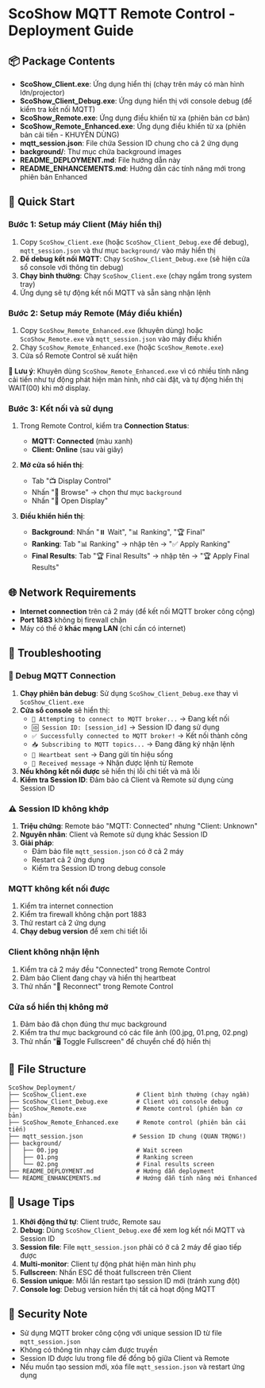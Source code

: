 # ScoShow MQTT Remote Control - Deployment Guide

## 📦 Package Contents

- **ScoShow_Client.exe**: Ứng dụng hiển thị (chạy trên máy có màn hình lớn/projector)
- **ScoShow_Client_Debug.exe**: Ứng dụng hiển thị với console debug (để kiểm tra kết nối MQTT)
- **ScoShow_Remote.exe**: Ứng dụng điều khiển từ xa (phiên bản cơ bản)
- **ScoShow_Remote_Enhanced.exe**: Ứng dụng điều khiển từ xa (phiên bản cải tiến - KHUYÊN DÙNG)
- **mqtt_session.json**: File chứa Session ID chung cho cả 2 ứng dụng
- **background/**: Thư mục chứa background images
- **README_DEPLOYMENT.md**: File hướng dẫn này
- **README_ENHANCEMENTS.md**: Hướng dẫn các tính năng mới trong phiên bản Enhanced

## 🚀 Quick Start

### **Bước 1: Setup máy Client (Máy hiển thị)**
1. Copy `ScoShow_Client.exe` (hoặc `ScoShow_Client_Debug.exe` để debug), `mqtt_session.json` và thư mục `background/` vào máy hiển thị
2. **Để debug kết nối MQTT**: Chạy `ScoShow_Client_Debug.exe` (sẽ hiện cửa sổ console với thông tin debug)
3. **Chạy bình thường**: Chạy `ScoShow_Client.exe` (chạy ngầm trong system tray)
4. Ứng dụng sẽ tự động kết nối MQTT và sẵn sàng nhận lệnh

### **Bước 2: Setup máy Remote (Máy điều khiển)**
1. Copy `ScoShow_Remote_Enhanced.exe` (khuyên dùng) hoặc `ScoShow_Remote.exe` và `mqtt_session.json` vào máy điều khiển  
2. Chạy `ScoShow_Remote_Enhanced.exe` (hoặc `ScoShow_Remote.exe`)
3. Cửa sổ Remote Control sẽ xuất hiện

**📝 Lưu ý**: Khuyên dùng `ScoShow_Remote_Enhanced.exe` vì có nhiều tính năng cải tiến như tự động phát hiện màn hình, nhớ cài đặt, và tự động hiển thị WAIT(00) khi mở display.

### **Bước 3: Kết nối và sử dụng**
1. Trong Remote Control, kiểm tra **Connection Status**:
   - **MQTT: Connected** (màu xanh)
   - **Client: Online** (sau vài giây)
   
2. **Mở cửa sổ hiển thị**:
   - Tab "📺 Display Control"
   - Nhấn "📁 Browse" → chọn thư mục `background`
   - Nhấn "🚀 Open Display"
   
3. **Điều khiển hiển thị**:
   - **Background**: Nhấn "⏸️ Wait", "📊 Ranking", "🏆 Final"
   - **Ranking**: Tab "📊 Ranking" → nhập tên → "✅ Apply Ranking"
   - **Final Results**: Tab "🏆 Final Results" → nhập tên → "🏆 Apply Final Results"

## 🌐 Network Requirements

- **Internet connection** trên cả 2 máy (để kết nối MQTT broker công cộng)
- **Port 1883** không bị firewall chặn
- Máy có thể ở **khác mạng LAN** (chỉ cần có internet)

## 🔧 Troubleshooting

### **🐛 Debug MQTT Connection**
1. **Chạy phiên bản debug**: Sử dụng `ScoShow_Client_Debug.exe` thay vì `ScoShow_Client.exe`
2. **Cửa sổ console** sẽ hiển thị:
   - `🔄 Attempting to connect to MQTT broker...` → Đang kết nối
   - `🆔 Session ID: [session_id]` → Session ID đang sử dụng
   - `✅ Successfully connected to MQTT broker!` → Kết nối thành công  
   - `📥 Subscribing to MQTT topics...` → Đang đăng ký nhận lệnh
   - `💓 Heartbeat sent` → Đang gửi tín hiệu sống
   - `📨 Received message` → Nhận được lệnh từ Remote
3. **Nếu không kết nối được** sẽ hiển thị lỗi chi tiết và mã lỗi
4. **Kiểm tra Session ID**: Đảm bảo cả Client và Remote sử dụng cùng Session ID

### **⚠️ Session ID không khớp**
1. **Triệu chứng**: Remote báo "MQTT: Connected" nhưng "Client: Unknown"
2. **Nguyên nhân**: Client và Remote sử dụng khác Session ID
3. **Giải pháp**: 
   - Đảm bảo file `mqtt_session.json` có ở cả 2 máy
   - Restart cả 2 ứng dụng
   - Kiểm tra Session ID trong debug console

### **MQTT không kết nối được**
1. Kiểm tra internet connection
2. Kiểm tra firewall không chặn port 1883
3. Thử restart cả 2 ứng dụng
4. **Chạy debug version** để xem chi tiết lỗi

### **Client không nhận lệnh**
1. Kiểm tra cả 2 máy đều "Connected" trong Remote Control
2. Đảm bảo Client đang chạy và hiển thị heartbeat
3. Thử nhấn "🔄 Reconnect" trong Remote Control

### **Cửa sổ hiển thị không mở**
1. Đảm bảo đã chọn đúng thư mục background
2. Kiểm tra thư mục background có các file ảnh (00.jpg, 01.png, 02.png)
3. Thử nhấn "🖥️ Toggle Fullscreen" để chuyển chế độ hiển thị

## 📁 File Structure
```
ScoShow_Deployment/
├── ScoShow_Client.exe              # Client bình thường (chạy ngầm)
├── ScoShow_Client_Debug.exe        # Client với console debug
├── ScoShow_Remote.exe              # Remote control (phiên bản cơ bản)
├── ScoShow_Remote_Enhanced.exe     # Remote control (phiên bản cải tiến)
├── mqtt_session.json              # Session ID chung (QUAN TRỌNG!)
├── background/
│   ├── 00.jpg                      # Wait screen
│   ├── 01.png                      # Ranking screen
│   └── 02.png                      # Final results screen
├── README_DEPLOYMENT.md            # Hướng dẫn deployment
└── README_ENHANCEMENTS.md          # Hướng dẫn tính năng mới Enhanced
```

## 🎯 Usage Tips

1. **Khởi động thứ tự**: Client trước, Remote sau
2. **Debug**: Dùng `ScoShow_Client_Debug.exe` để xem log kết nối MQTT và Session ID
3. **Session file**: File `mqtt_session.json` phải có ở cả 2 máy để giao tiếp được
4. **Multi-monitor**: Client tự động phát hiện màn hình phụ
5. **Fullscreen**: Nhấn ESC để thoát fullscreen trên Client
6. **Session unique**: Mỗi lần restart tạo session ID mới (tránh xung đột)
7. **Console log**: Debug version hiển thị tất cả hoạt động MQTT

## 🔐 Security Note

- Sử dụng MQTT broker công cộng với unique session ID từ file `mqtt_session.json`
- Không có thông tin nhạy cảm được truyền
- Session ID được lưu trong file để đồng bộ giữa Client và Remote
- Nếu muốn tạo session mới, xóa file `mqtt_session.json` và restart ứng dụng
